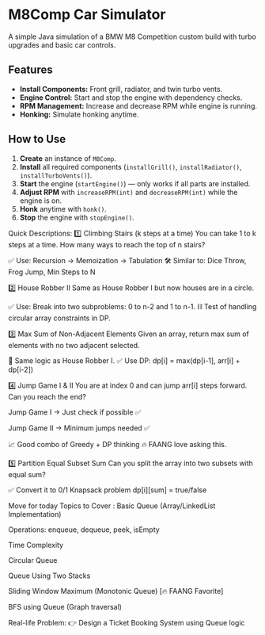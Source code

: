# M8Comp Car Simulator

A simple Java simulation of a BMW M8 Competition custom build with turbo upgrades and basic car controls.

## Features

- **Install Components:** Front grill, radiator, and twin turbo vents.
- **Engine Control:** Start and stop the engine with dependency checks.
- **RPM Management:** Increase and decrease RPM while engine is running.
- **Honking:** Simulate honking anytime.

## How to Use

1. **Create** an instance of `M8Comp`.
2. **Install** all required components (`installGrill()`, `installRadiator()`, `installTurboVents()`).
3. **Start** the engine (`startEngine()`) — only works if all parts are installed.
4. **Adjust RPM** with `increaseRPM(int)` and `decreaseRPM(int)` while the engine is on.
5. **Honk** anytime with `honk()`.
6. **Stop** the engine with `stopEngine()`.


 Quick Descriptions:
1️⃣ Climbing Stairs (k steps at a time)
You can take 1 to k steps at a time. How many ways to reach the top of n stairs?

✅ Use: Recursion → Memoization → Tabulation
🛠 Similar to: Dice Throw, Frog Jump, Min Steps to N

2️⃣ House Robber II
Same as House Robber I but now houses are in a circle.

✅ Use: Break into two subproblems: 0 to n-2 and 1 to n-1.
⛓ Test of handling circular array constraints in DP.

3️⃣ Max Sum of Non-Adjacent Elements
Given an array, return max sum of elements with no two adjacent selected.

🧠 Same logic as House Robber I.
✅ Use DP: dp[i] = max(dp[i-1], arr[i] + dp[i-2])

4️⃣ Jump Game I & II
You are at index 0 and can jump arr[i] steps forward. Can you reach the end?

Jump Game I → Just check if possible ✅

Jump Game II → Minimum jumps needed ✅

📈 Good combo of Greedy + DP thinking
🔥 FAANG love asking this.

5️⃣ Partition Equal Subset Sum
Can you split the array into two subsets with equal sum?

✅ Convert it to 0/1 Knapsack problem
dp[i][sum] = true/false


Move for today Topics to Cover :
Basic Queue (Array/LinkedList Implementation)

Operations: enqueue, dequeue, peek, isEmpty

Time Complexity

Circular Queue

Queue Using Two Stacks

Sliding Window Maximum (Monotonic Queue) [🔥 FAANG Favorite]

BFS using Queue (Graph traversal)

Real-life Problem:
👉 Design a Ticket Booking System using Queue logic
